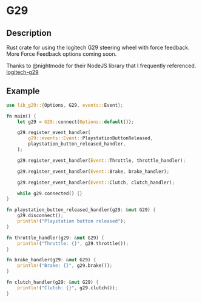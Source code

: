 # G29

## Description

Rust crate for using the logitech G29 steering wheel with force feedback.
More Force Feedback options coming soon.

Thanks to @nightmode for their NodeJS library that I frequently referenced. [logitech-g29](https://github.com/nightmode/logitech-g29)

## Example

```rust
use lib_g29::{Options, G29, events::Event};

fn main() {
    let g29 = G29::connect(Options::default());

    g29.register_event_handler(
        g29::events::Event::PlaystationButtonReleased,
        playstation_button_released_handler,
    );

    g29.register_event_handler(Event::Throttle, throttle_handler);

    g29.register_event_handler(Event::Brake, brake_handler);

    g29.register_event_handler(Event::Clutch, clutch_handler);

    while g29.connected() {}
}

fn playstation_button_released_handler(g29: &mut G29) {
    g29.disconnect();
    println!("Playstation button released");
}

fn throttle_handler(g29: &mut G29) {
    println!("Throttle: {}", g29.throttle());
}

fn brake_handler(g29: &mut G29) {
    println!("Brake: {}", g29.brake());
}

fn clutch_handler(g29: &mut G29) {
    println!("Clutch: {}", g29.clutch());
}
```
